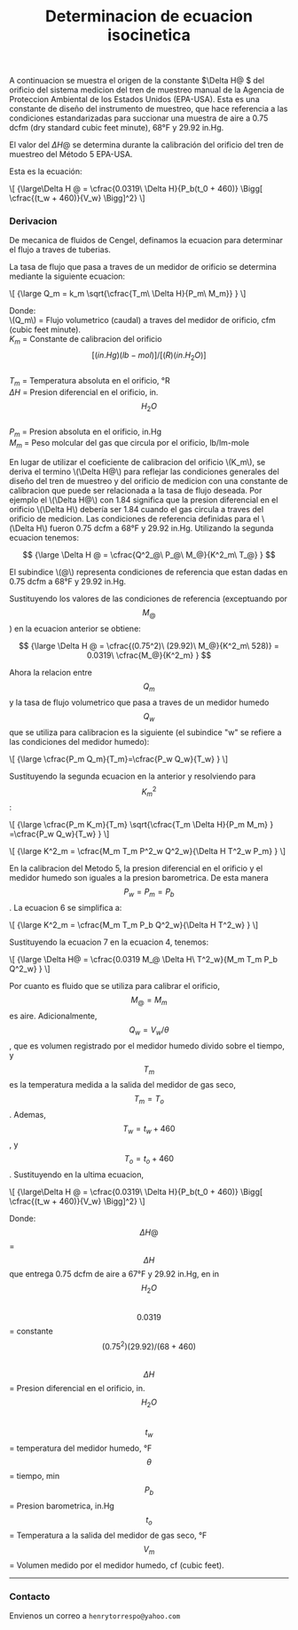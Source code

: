 ﻿---
title: Determinacion de ecuacion isocinetica
description: Derivacion de ecuacion isocinetica.
categories: 
  - Blog
  - Emisiones
comments: true
---

A continuacion se muestra el origen de la constante $\Delta H@ $ del orificio del sistema medicion del tren de muestreo manual de la Agencia de Proteccion Ambiental  de los Estados Unidos (EPA-USA). Esta es una constante de diseño del instrumento de muestreo, que hace referencia a las condiciones estandarizadas para succionar una muestra de aire a 0.75 dcfm (dry standard cubic feet minute), 68°F y 29.92 in.Hg.

El valor del $\Delta H@$ se determina durante la calibración del orificio del tren de muestreo del Método 5 EPA-USA.

Esta es la ecuación:

\\[
{\large\Delta H @ = \cfrac{0.0319\ \Delta H}{P_b(t_0 + 460)} \Bigg[ \cfrac{(t_w + 460)}{V_w} \Bigg]^2}
\\]

### Derivacion

De mecanica de fluidos de Cengel, definamos la ecuacion para determinar el flujo a traves de tuberias.

La tasa de flujo que pasa a traves de un medidor de orificio se determina mediante la siguiente ecuacion:

\\[
{\large Q_m = k_m \sqrt{\cfrac{T_m\ \Delta H}{P_m\ M_m}} }
\\]

Donde:<br>
\\(Q_m\\) = Flujo volumetrico (caudal) a traves del medidor de orificio, cfm (cubic feet minute).<br>
$K_m$ = Constante de calibracion del orificio $${[(in. Hg)(lb-mol)]/[(R)(in. H_2O)]}$$<br>
$T_m$ = Temperatura absoluta en el orificio, °R<br>
$\Delta H$ = Presion diferencial en el orificio, in.$$H_2O$$<br>
$P_m$ = Presion absoluta en el orificio, in.Hg<br>
$M_m$ = Peso molcular del gas que circula por el orificio, lb/lm-mole<br>

En lugar de utilizar el coeficiente de calibracion del orificio \\(K_m\\), se deriva el termino \\(\Delta H@\\) para reflejar las condiciones generales del diseño del tren de muestreo y del orificio de medicion con una constante de calibracion que puede ser relacionada a la tasa de flujo deseada. Por ejemplo el \\(\Delta H@\\) con 1.84 significa que la presion diferencial en el orificio \\(\Delta H\\) debería ser 1.84 cuando el gas circula a traves del orificio de medicion. Las condiciones de referencia definidas para el \\(\Delta H\\) fueron 0.75 dcfm a 68°F y 29.92 in.Hg. Utilizando la segunda ecuacion tenemos:

$$
{\large \Delta H @ = \cfrac{Q^2_@\ P_@\ M_@}{K^2_m\ T_@} }
$$

El subindice \\(@\\) representa condiciones de referencia que estan dadas en 0.75 dcfm a 68°F y 29.92 in.Hg.

Sustituyendo los valores de las condiciones de referencia (exceptuando por $$M_@$$) en la ecuacion anterior se obtiene:

$$
{\large \Delta H @ = \cfrac{(0.75^2)\ (29.92)\ M_@}{K^2_m\ 528)} = 0.0319\ \cfrac{M_@}{K^2_m} }
$$

Ahora la relacion entre $$Q_m$$ y la tasa de flujo volumetrico que pasa a traves de un medidor humedo $$Q_w$$ que se utiliza para calibracion es la siguiente (el subindice "w" se refiere a las condiciones del medidor humedo):

\\[
{\large \cfrac{P_m Q_m}{T_m}=\cfrac{P_w Q_w}{T_w}  }
\\]

Sustituyendo la segunda ecuacion en la anterior y resolviendo para $$K^2_m$$:

\\[
{\large \cfrac{P_m K_m}{T_m} \sqrt{\cfrac{T_m \Delta H}{P_m M_m} } =\cfrac{P_w Q_w}{T_w}  }
\\]

\\[
{\large K^2_m = \cfrac{M_m T_m P^2_w Q^2_w}{\Delta H T^2_w P_m} }
\\]

En la calibracion del Metodo 5, la presion diferencial en el orificio y el medidor humedo son iguales a la presion barometrica. De esta manera $$P_w = P_m = P_b$$. La ecuacion 6 se simplifica a:

\\[
{\large K^2_m = \cfrac{M_m T_m P_b Q^2_w}{\Delta H T^2_w} }
\\]

Sustituyendo la ecuacion 7 en la ecuacion 4, tenemos:

\\[
{\large \Delta H@ = \cfrac{0.0319 M_@ \Delta H\ T^2_w}{M_m T_m P_b Q^2_w} }
\\]

Por cuanto es fluido que se utiliza para calibrar el orificio, $$M_@ = M_m$$ es aire. Adicionalmente, $$Q_w = V_w/ \theta$$, que es volumen registrado por el medidor humedo divido sobre el tiempo, y $$T_m$$ es la temperatura medida a la salida del medidor de gas seco, $$T_m = T_o$$.  Ademas, $$T_w = t_w + 460$$, y $$T_o = t_o + 460$$.  Sustituyendo en la ultima ecuacion,


\\[
{\large\Delta H @ = \cfrac{0.0319\ \Delta H}{P_b(t_0 + 460)} \Bigg[ \cfrac{(t_w + 460)}{V_w} \Bigg]^2}
\\]

Donde:<br>
$$\Delta H@$$ = $$\Delta H$$ que entrega 0.75 dcfm de aire a 67°F y 29.92 in.Hg, en in $$H_2O$$<br>
$$0.0319$$ = constante $$(0.75^2)(29.92)/(68 + 460)$$<br>
$$\Delta H$$ = Presion diferencial en el orificio, in. $$H_2O$$<br>
$$t_w$$ = temperatura del medidor humedo, °F<br>
$$\theta$$ = tiempo, min<br>
$$P_b$$ = Presion barometrica, in.Hg<br>
$$t_o$$ = Temperatura a la salida del medidor de gas seco, °F<br>
$$V_m$$ = Volumen medido por el medidor humedo, cf (cubic feet).<br>

<hr>

### Contacto

Envienos un correo a `henrytorrespo@yahoo.com`
